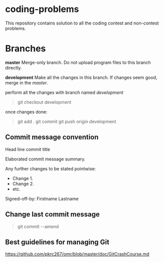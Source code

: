 # coding-problems
This repository contains solution to all the coding contest and non-contest problems.

# Branches
**master**
Merge-only branch. Do not upload program files to this branch directly.

**development**
Make all the changes in this branch. If changes seem good, merge in the *master*.

perform all the changes with branch named *development*
> git checkout development


once changes done:
> git add .
> git commit
> git push origin development


## Commit message convention
Head line commit title

Elaborated commit message summary.

Any further changes to be stated pointwise:
- Change 1.
- Change 2.
- etc.

Signed-off-by: Firstname Lastname


## Change last commit message
> git commit --amend

## Best guidelines for managing Git
https://github.com/pkrc267/omr/blob/master/doc/GitCrashCourse.md


